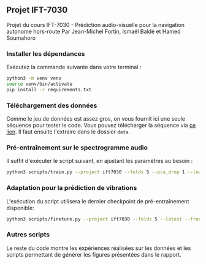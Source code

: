 ## Projet IFT-7030
Projet du cours IFT-7030 - Prédiction audio-visuelle pour la navigation autonome hors-route
Par Jean-Michel Fortin, Ismaël Baldé et Hamed Soumahoro

### Installer les dépendances
Exécutez la commande suivante dans votre terminal :

```bash
python3 -m venv venv
source venv/bin/activate
pip install -r requirements.txt
```

### Téléchargement des données
Comme le jeu de données est assez gros, on vous fournit ici une seule séquence pour tester le code. Vous pouvez télécharger la séquence via [ce lien](https://ulavaldti-my.sharepoint.com/:u:/g/personal/jmfor48_ulaval_ca/Ed0nMZp24qxHgQxycfi2DigBOGzoGDLVFfT0VZi_4VcZmw?e=kU5Jnk). Il faut ensuite l'extraire dans le dossier `data`.

### Pré-entraînement sur le spectrogramme audio
Il suffit d'exécuter le script suivant, en ajustant les paramètres au besoin :

```bash
python3 scripts/train.py --project ift7030 --folds 5 --pca_drop 1 --lowpass_freq 0
```

### Adaptation pour la prédiction de vibrations
L'exécution du script utilisera le dernier checkpoint de pré-entraînement disponible:

```bash
python3 scripts/finetune.py --project ift7030 --folds 5 --latest --freeze --metric vibration
```

### Autres scripts
Le reste du code montre les expériences réalisées sur les données et les scripts permettant de générer les figures présentées dans le rapport. 